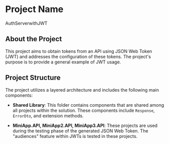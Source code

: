 # Project Name
AuthServerwithJWT

## About the Project
This project aims to obtain tokens from an API using JSON Web Token (JWT) and addresses the configuration of these tokens. The project's purpose is to provide a general example of JWT usage.

## Project Structure
The project utilizes a layered architecture and includes the following main components:

- **Shared Library**: This folder contains components that are shared among all projects within the solution. These components include `Response`, `ErrorDto`, and extension methods.

- **MiniApp.API, MiniApp2.API, MiniApp3.API**: These projects are used during the testing phase of the generated JSON Web Token. The "audiences" feature within JWTs is tested in these projects.
